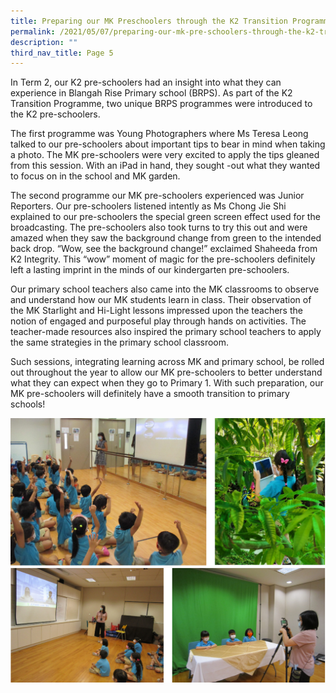 ```yaml
---
title: Preparing our MK Preschoolers through the K2 Transition Programme
permalink: /2021/05/07/preparing-our-mk-pre-schoolers-through-the-k2-transition-programme/
description: ""
third_nav_title: Page 5
---
```

<p>In Term 2, our K2 pre-schoolers had an insight into what they can experience in Blangah Rise Primary school (BRPS). As part of the K2 Transition Programme, two unique BRPS programmes were introduced to the K2 pre-schoolers.</p>
<p>The first programme was Young Photographers where Ms Teresa Leong talked to our pre-schoolers about important tips to bear in mind when taking a photo. The MK pre-schoolers were very excited to apply the tips gleaned from this session. With an iPad in hand, they sought -out what they wanted to focus on in the school and MK garden.</p>
<p>The second programme our MK pre-schoolers experienced was Junior Reporters. Our pre-schoolers listened intently as Ms Chong Jie Shi explained to our pre-schoolers the special green screen effect used for the broadcasting. The pre-schoolers also took turns to try this out and were amazed when they saw the background change from green to the intended back drop. &ldquo;Wow, see the background change!&rdquo; exclaimed Shaheeda from K2 Integrity. This &ldquo;wow&rdquo; moment of magic for the pre-schoolers definitely left a lasting imprint in the minds of our kindergarten pre-schoolers.</p>
<p>Our primary school teachers also came into the MK classrooms to observe and understand how our MK students learn in class. Their observation of the MK Starlight and Hi-Light lessons impressed upon the teachers the notion of engaged and purposeful play through hands on activities. The teacher-made resources also inspired the primary school teachers to apply the same strategies in the primary school classroom.&nbsp;</p>
<p>Such sessions, integrating learning across MK and primary school, be rolled out throughout the year to allow our MK pre-schoolers to better understand what they can expect when they go to Primary 1. With such preparation, our MK pre-schoolers will definitely have a smooth transition to primary schools!</p>
<img src="/images/mk1.png">
<img src="/images/mk2.png">